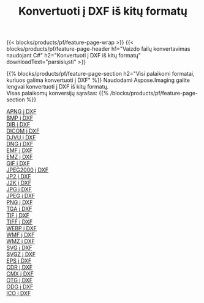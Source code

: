 ﻿---
title: Konvertuoti į DXF iš kitų formatų 
weight: 3920
url: /lt/net/conversion/to/dxf 
lang: lt
langdirlevel: 2
locales: zh-hans,ja,it,ru,de,es,fr,nl,id,lt,pl,pt,vi,tr,ko,zh-hant,ar,hi,th,sv,cs,uk,he
description: Naudodami Aspose.Imaging galite lengvai konvertuoti į DXF iš kitų formatų
---

{{< blocks/products/pf/feature-page-wrap >}}
{{< blocks/products/pf/feature-page-header h1="Vaizdo failų konvertavimas naudojant C#" h2="Konvertuoti į DXF iš kitų formatų" downloadText="parsisiųsti" >}}


{{% blocks/products/pf/feature-page-section  h2="Visi palaikomi formatai, kuriuos galima konvertuoti į DXF" %}}
Naudodami Aspose.Imaging galite lengvai konvertuoti į DXF iš kitų formatų.
<br/>
Visas palaikomų konversijų sąrašas:
{{% /blocks/products/pf/feature-page-section %}}
<div class="container-fluid productfamilypage bg-gray">
    <div class="convertypes bg-gray agp-content section">
        <div class="container">
		<div class="row other-converters">
		    <div class='col-md-2 other-converter remove-lp remove-rp'><a href="/imaging/lt/net/conversion/apng-to-dxf" >APNG į DXF</a></div>
<div class='col-md-2 other-converter remove-lp remove-rp'><a href="/imaging/lt/net/conversion/bmp-to-dxf" >BMP į DXF</a></div>
<div class='col-md-2 other-converter remove-lp remove-rp'><a href="/imaging/lt/net/conversion/dib-to-dxf" >DIB į DXF</a></div>
<div class='col-md-2 other-converter remove-lp remove-rp'><a href="/imaging/lt/net/conversion/dicom-to-dxf" >DICOM į DXF</a></div>
<div class='col-md-2 other-converter remove-lp remove-rp'><a href="/imaging/lt/net/conversion/djvu-to-dxf" >DJVU į DXF</a></div>
<div class='col-md-2 other-converter remove-lp remove-rp'><a href="/imaging/lt/net/conversion/dng-to-dxf" >DNG į DXF</a></div>
<div class='col-md-2 other-converter remove-lp remove-rp'><a href="/imaging/lt/net/conversion/emf-to-dxf" >EMF į DXF</a></div>
<div class='col-md-2 other-converter remove-lp remove-rp'><a href="/imaging/lt/net/conversion/emz-to-dxf" >EMZ į DXF</a></div>
<div class='col-md-2 other-converter remove-lp remove-rp'><a href="/imaging/lt/net/conversion/gif-to-dxf" >GIF į DXF</a></div>
<div class='col-md-2 other-converter remove-lp remove-rp'><a href="/imaging/lt/net/conversion/jpeg2000-to-dxf" >JPEG2000 į DXF</a></div>
<div class='col-md-2 other-converter remove-lp remove-rp'><a href="/imaging/lt/net/conversion/jp2-to-dxf" >JP2 į DXF</a></div>
<div class='col-md-2 other-converter remove-lp remove-rp'><a href="/imaging/lt/net/conversion/j2k-to-dxf" >J2K į DXF</a></div>
<div class='col-md-2 other-converter remove-lp remove-rp'><a href="/imaging/lt/net/conversion/jpg-to-dxf" >JPG į DXF</a></div>
<div class='col-md-2 other-converter remove-lp remove-rp'><a href="/imaging/lt/net/conversion/jpeg-to-dxf" >JPEG į DXF</a></div>
<div class='col-md-2 other-converter remove-lp remove-rp'><a href="/imaging/lt/net/conversion/png-to-dxf" >PNG į DXF</a></div>
<div class='col-md-2 other-converter remove-lp remove-rp'><a href="/imaging/lt/net/conversion/tga-to-dxf" >TGA į DXF</a></div>
<div class='col-md-2 other-converter remove-lp remove-rp'><a href="/imaging/lt/net/conversion/tif-to-dxf" >TIF į DXF</a></div>
<div class='col-md-2 other-converter remove-lp remove-rp'><a href="/imaging/lt/net/conversion/tiff-to-dxf" >TIFF į DXF</a></div>
<div class='col-md-2 other-converter remove-lp remove-rp'><a href="/imaging/lt/net/conversion/webp-to-dxf" >WEBP į DXF</a></div>
<div class='col-md-2 other-converter remove-lp remove-rp'><a href="/imaging/lt/net/conversion/wmf-to-dxf" >WMF į DXF</a></div>
<div class='col-md-2 other-converter remove-lp remove-rp'><a href="/imaging/lt/net/conversion/wmz-to-dxf" >WMZ į DXF</a></div>
<div class='col-md-2 other-converter remove-lp remove-rp'><a href="/imaging/lt/net/conversion/svg-to-dxf" >SVG į DXF</a></div>
<div class='col-md-2 other-converter remove-lp remove-rp'><a href="/imaging/lt/net/conversion/svgz-to-dxf" >SVGZ į DXF</a></div>
<div class='col-md-2 other-converter remove-lp remove-rp'><a href="/imaging/lt/net/conversion/eps-to-dxf" >EPS į DXF</a></div>
<div class='col-md-2 other-converter remove-lp remove-rp'><a href="/imaging/lt/net/conversion/cdr-to-dxf" >CDR į DXF</a></div>
<div class='col-md-2 other-converter remove-lp remove-rp'><a href="/imaging/lt/net/conversion/cmx-to-dxf" >CMX į DXF</a></div>
<div class='col-md-2 other-converter remove-lp remove-rp'><a href="/imaging/lt/net/conversion/otg-to-dxf" >OTG į DXF</a></div>
<div class='col-md-2 other-converter remove-lp remove-rp'><a href="/imaging/lt/net/conversion/odg-to-dxf" >ODG į DXF</a></div>
<div class='col-md-2 other-converter remove-lp remove-rp'><a href="/imaging/lt/net/conversion/ico-to-dxf" >ICO į DXF</a></div>
                </div>
        </div>
    </div>
</div>
<br/>

